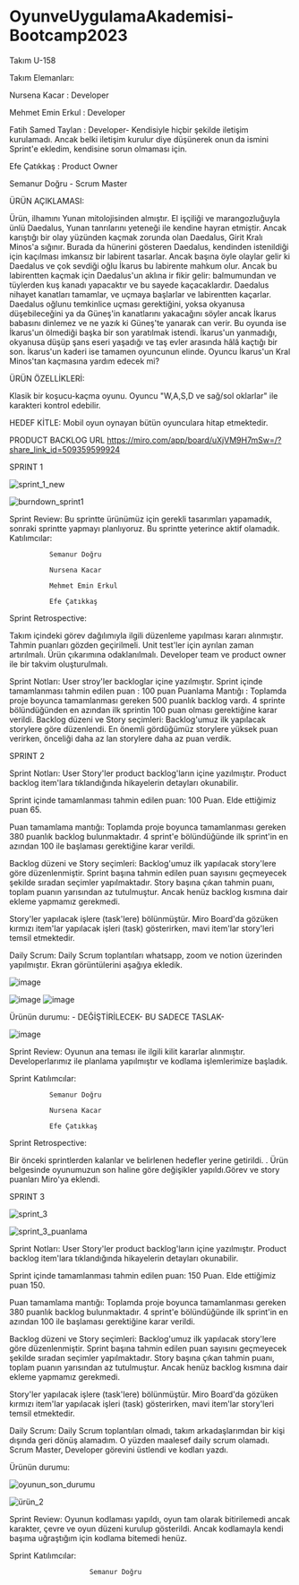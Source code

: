 # OyunveUygulamaAkademisi-Bootcamp2023
Takım U-158




Takım Elemanları:






Nursena Kacar : Developer



Mehmet Emin Erkul : Developer


Fatih Samed Taylan : Developer- Kendisiyle hiçbir şekilde iletişim kurulamadı. Ancak belki iletişim kurulur diye düşünerek onun da ismini Sprint'e ekledim, kendisine sorun olmaması için.



Efe Çatıkkaş : Product Owner



Semanur Doğru - Scrum Master



ÜRÜN AÇIKLAMASI:

Ürün, ilhamını Yunan mitolojisinden almıştır. El işçiliği ve marangozluğuyla ünlü Daedalus, Yunan tanrılarını yeteneği ile kendine hayran etmiştir. Ancak karıştığı bir olay yüzünden kaçmak zorunda olan Daedalus, Girit Kralı Minos'a sığınır. Burada da hünerini gösteren Daedalus, kendinden istenildiği için kaçılması imkansız bir labirent tasarlar. Ancak başına öyle olaylar gelir ki Daedalus ve çok sevdiği oğlu İkarus bu labirente mahkum olur. Ancak bu labirentten kaçmak için Daedalus'un aklına ir fikir gelir: balmumundan ve tüylerden kuş kanadı yapacaktır ve bu sayede kaçacaklardır. Daedalus nihayet kanatları tamamlar, ve uçmaya başlarlar ve labirentten kaçarlar. Daedalus oğlunu temkinlice uçması gerektiğini, yoksa okyanusa düşebileceğini ya da Güneş'in kanatlarını yakacağını söyler ancak İkarus babasını dinlemez ve ne yazık ki Güneş'te yanarak can verir. Bu oyunda ise İkarus'un ölmediği başka bir son yaratılmak istendi. İkarus'un yanmadığı, okyanusa düşüp şans eseri yaşadığı ve taş evler arasında hâlâ kaçtığı bir son. İkarus'un kaderi ise tamamen oyuncunun elinde. Oyuncu İkarus'un Kral Minos'tan kaçmasına yardım edecek mi?





ÜRÜN ÖZELLİKLERİ:


Klasik bir koşucu-kaçma oyunu. Oyuncu "W,A,S,D ve sağ/sol oklarlar" ile karakteri kontrol edebilir.








HEDEF KİTLE: Mobil oyun oynayan bütün oyunculara hitap etmektedir.








PRODUCT BACKLOG URL
https://miro.com/app/board/uXjVM9H7mSw=/?share_link_id=509359599924



SPRINT 1 

![sprint_1_new](https://github.com/semaadogru/OyunveUygulamaAkademisi-Bootcamp2023/assets/72140134/b377e5a0-365e-49b8-ad47-4d8bdf86f4a2)

![burndown_sprint1](https://github.com/semaadogru/OyunveUygulamaAkademisi-Bootcamp2023/assets/72140134/53af3689-d051-4e5d-8d12-ab880dcbe807)








Sprint Review: Bu sprintte ürünümüz için gerekli tasarımları yapamadık, sonraki sprintte yapmayı planlıyoruz. Bu sprintte yeterince aktif olamadık.
Katılımcılar:



              Semanur Doğru

              Nursena Kacar

              Mehmet Emin Erkul

              Efe Çatıkkaş


Sprint Retrospective:

Takım içindeki görev dağılımıyla ilgili düzenleme yapılması kararı alınmıştır.
Tahmin puanları gözden geçirilmeli.
Unit test'ler için ayrılan zaman artırılmalı.
Ürün çıkarımına odaklanılmalı.
Developer team ve product owner ile bir takvim oluşturulmalı.

Sprint Notları: User stroy'ler backloglar içine yazılmıştır.
Sprint içinde tamamlanması tahmin edilen puan : 100 puan
Puanlama Mantığı : Toplamda proje boyunca tamamlanması gereken 500 puanlık backlog vardı. 4 sprinte bölündüğünden en azından ilk sprintin 100 puan olması gerektiğine karar verildi.
Backlog düzeni ve Story seçimleri: Backlog'umuz ilk yapılacak storylere göre düzenlendi. En önemli gördüğümüz storylere yüksek puan verirken, önceliği daha az lan storylere daha az puan verdik.



SPRINT 2 

Sprint Notları: User Story'ler product backlog'ların içine yazılmıştır. Product backlog item'lara tıklandığında hikayelerin detayları okunabilir.

Sprint içinde tamamlanması tahmin edilen puan: 100 Puan. Elde ettiğimiz puan 65.

Puan tamamlama mantığı: Toplamda proje boyunca tamamlanması gereken 380 puanlık backlog bulunmaktadır. 4 sprint'e bölündüğünde ilk sprint'in en azından 100 ile başlaması gerektiğine karar verildi.

Backlog düzeni ve Story seçimleri: Backlog'umuz ilk yapılacak story'lere göre düzenlenmiştir. Sprint başına tahmin edilen puan sayısını geçmeyecek şekilde sıradan seçimler yapılmaktadır. Story başına çıkan tahmin puanı, toplam puanın yarısından az tutulmuştur. Ancak henüz backlog kısmına dair ekleme yapmamız gerekmedi.

Story'ler yapılacak işlere (task'lere) bölünmüştür. Miro Board'da gözüken kırmızı item'lar yapılacak işleri (task) gösterirken, mavi item'lar story'leri temsil etmektedir.

Daily Scrum: Daily Scrum toplantıları whatsapp, zoom ve notion üzerinden yapılmıştır. Ekran görüntülerini aşağıya ekledik.


![image](https://github.com/semaadogru/OyunveUygulamaAkademisi-Bootcamp2023/assets/72140134/0a040573-86e1-422a-93e5-7959618fa6e9)







![image](https://github.com/semaadogru/OyunveUygulamaAkademisi-Bootcamp2023/assets/72140134/60896cc1-63f3-4cc6-82ba-ed4fdbe0a98c)
![image](https://github.com/semaadogru/OyunveUygulamaAkademisi-Bootcamp2023/assets/72140134/93a2114c-8f9b-4e16-94d2-ad3867a442ef)

Ürünün durumu: - DEĞİŞTİRİLECEK- BU SADECE TASLAK-


![image](https://github.com/semaadogru/OyunveUygulamaAkademisi-Bootcamp2023/assets/72140134/3c30fb2f-8bfd-4536-a3c1-d681c1cc56a2)


Sprint Review: Oyunun ana teması ile ilgili kilit kararlar alınmıştır. Developerlarımız ile planlama yapılmıştır ve kodlama işlemlerimize başladık. 

Sprint Katılımcılar:



              Semanur Doğru

              Nursena Kacar

              Efe Çatıkkaş










Sprint Retrospective:


Bir önceki sprintlerden kalanlar ve belirlenen hedefler yerine getirildi. . Ürün belgesinde oyunumuzun son haline göre değişikler yapıldı.Görev ve story puanları Miro'ya eklendi.




SPRINT 3

![sprint_3](https://github.com/semaadogru/OyunveUygulamaAkademisi-Bootcamp2023/assets/72140134/766dd3b1-2635-46b7-92aa-de7f011a416d)

![sprint_3_puanlama](https://github.com/semaadogru/OyunveUygulamaAkademisi-Bootcamp2023/assets/72140134/488f9bdf-6a56-4b51-b148-975bd2b15c8d)


Sprint Notları: User Story'ler product backlog'ların içine yazılmıştır. Product backlog item'lara tıklandığında hikayelerin detayları okunabilir.

Sprint içinde tamamlanması tahmin edilen puan: 150 Puan. Elde ettiğimiz puan 150.

Puan tamamlama mantığı: Toplamda proje boyunca tamamlanması gereken 380 puanlık backlog bulunmaktadır. 4 sprint'e bölündüğünde ilk sprint'in en azından 100 ile başlaması gerektiğine karar verildi.

Backlog düzeni ve Story seçimleri: Backlog'umuz ilk yapılacak story'lere göre düzenlenmiştir. Sprint başına tahmin edilen puan sayısını geçmeyecek şekilde sıradan seçimler yapılmaktadır. Story başına çıkan tahmin puanı, toplam puanın yarısından az tutulmuştur. Ancak henüz backlog kısmına dair ekleme yapmamız gerekmedi.

Story'ler yapılacak işlere (task'lere) bölünmüştür. Miro Board'da gözüken kırmızı item'lar yapılacak işleri (task) gösterirken, mavi item'lar story'leri temsil etmektedir.

Daily Scrum: Daily Scrum toplantıları olmadı, takım arkadaşlarımdan bir kişi dışında geri dönüş alamadım. O yüzden maalesef daily scrum olamadı. Scrum Master, Developer görevini üstlendi ve kodları yazdı.

Ürünün durumu: 

![oyunun_son_durumu](https://github.com/semaadogru/OyunveUygulamaAkademisi-Bootcamp2023/assets/72140134/83a63cab-d5ce-4689-b044-52261a6ad603)



![ürün_2](https://github.com/semaadogru/OyunveUygulamaAkademisi-Bootcamp2023/assets/72140134/eb87607b-4e2b-48bb-8075-5b71e6262ca2)





Sprint Review: Oyunun kodlaması yapıldı, oyun tam olarak bitirilemedi ancak karakter, çevre ve oyun düzeni kurulup gösterildi. Ancak kodlamayla kendi başıma uğraştığım için kodlama bitemedi henüz.

Sprint Katılımcılar:  


                        Semanur Doğru 









